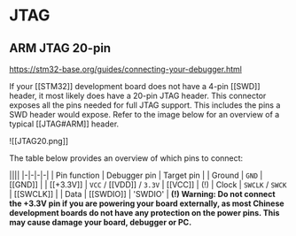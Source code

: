 # JTAG

## ARM JTAG 20-pin

https://stm32-base.org/guides/connecting-your-debugger.html

If your [[STM32]] development board does not have a 4-pin [[SWD]] header, it most likely does have a 20-pin JTAG header. This connector exposes all the pins needed for full JTAG support. This includes the pins a SWD header would expose. Refer to the image below for an overview of a typical [[JTAG#ARM]] header.

![[JTAG20.png]]

The table below provides an overview of which pins to connect:

||||
|-|-|-|-|
| Pin function | Debugger pin | Target pin |
| Ground | `GND` | [[GND]] |
| [[+3.3V]] | `VCC` / [[VDD]] / `3.3V` | [[VCC]] | (!)
| Clock | `SWCLK` / `SWCK` | [[SWCLK]] |
| Data | [[SWDIO]] | 'SWDIO' |
**(!) Warning: Do not connect the +3.3V pin if you are powering your board externally, as most Chinese development boards do not have any protection on the power pins. This may cause damage your board, debugger or PC.**

